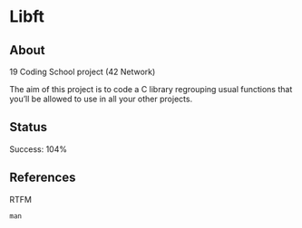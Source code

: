 # Libft

## About

19 Coding School project (42 Network)

The aim of this project is to code a C library regrouping usual functions that
you’ll be allowed to use in all your other projects.

## Status

Success: 104%

## References

RTFM
```
man
```
